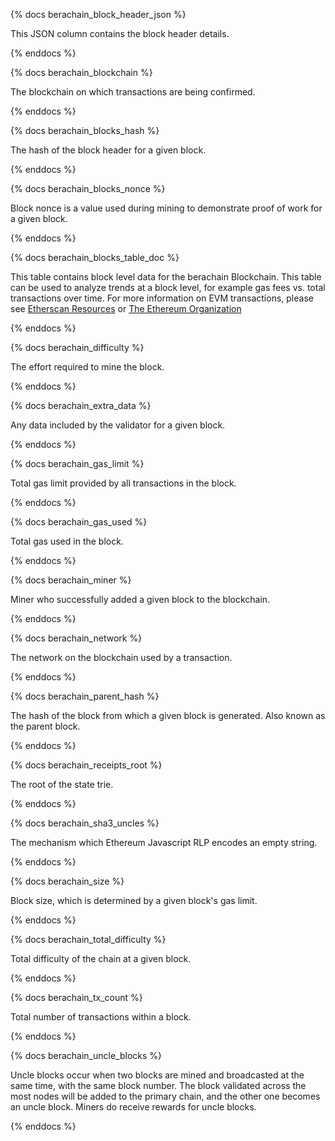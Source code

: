 {% docs berachain_block_header_json %}

This JSON column contains the block header details. 

{% enddocs %}


{% docs berachain_blockchain %}

The blockchain on which transactions are being confirmed.

{% enddocs %}


{% docs berachain_blocks_hash %}

The hash of the block header for a given block. 

{% enddocs %}


{% docs berachain_blocks_nonce %}

Block nonce is a value used during mining to demonstrate proof of work for a given block. 

{% enddocs %}


{% docs berachain_blocks_table_doc %}

This table contains block level data for the berachain Blockchain. This table can be used to analyze trends at a block level, for example gas fees vs. total transactions over time. For more information on EVM transactions, please see [Etherscan Resources](https://etherscan.io/directory/Learning_Resources/Ethereum) or [The Ethereum Organization](https://ethereum.org/en/developers/docs/blocks/)

{% enddocs %}


{% docs berachain_difficulty %}

The effort required to mine the block.

{% enddocs %}


{% docs berachain_extra_data %}

Any data included by the validator for a given block.

{% enddocs %}


{% docs berachain_gas_limit %}

Total gas limit provided by all transactions in the block.

{% enddocs %}


{% docs berachain_gas_used %}

Total gas used in the block.

{% enddocs %}


{% docs berachain_miner %}

Miner who successfully added a given block to the blockchain. 

{% enddocs %}


{% docs berachain_network %}

The network on the blockchain used by a transaction.

{% enddocs %}


{% docs berachain_parent_hash %}

The hash of the block from which a given block is generated. Also known as the parent block.

{% enddocs %}


{% docs berachain_receipts_root %}

The root of the state trie.

{% enddocs %}


{% docs berachain_sha3_uncles %}

The mechanism which Ethereum Javascript RLP encodes an empty string.

{% enddocs %}


{% docs berachain_size %}

Block size, which is determined by a given block's gas limit.

{% enddocs %}


{% docs berachain_total_difficulty %}

Total difficulty of the chain at a given block. 

{% enddocs %}


{% docs berachain_tx_count %}

Total number of transactions within a block.

{% enddocs %}


{% docs berachain_uncle_blocks %}

Uncle blocks occur when two blocks are mined and broadcasted at the same time, with the same block number. The block validated across the most nodes will be added to the primary chain, and the other one becomes an uncle block. Miners do receive rewards for uncle blocks.

{% enddocs %}


